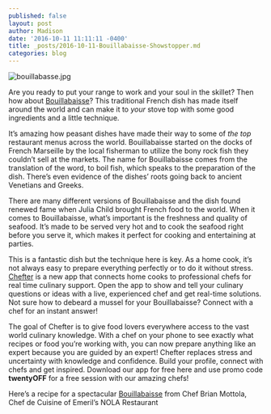 ```yaml
---
published: false
layout: post
author: Madison
date: '2016-10-11 11:11:11 -0400'
title: _posts/2016-10-11-Bouillabaisse-Showstopper.md
categories: blog
---
```

![bouillabasse.jpg]({{site.baseurl}}/img/bouillabasse.jpg)


Are you ready to put your range to work and your soul in the skillet? Then how about [Bouillabaisse](http://bit.ly/2e3zbqh)? This traditional French dish has made itself around the world and can make it to _your_ stove top with some good ingredients and a little technique. 


It’s amazing how peasant dishes have made their way to some of _the top_ restaurant menus across the world. Bouillabaisse started on the docks of French Marseille by the local fisherman to utilize the bony rock fish they couldn’t sell at the markets. The name for Bouillabaisse comes from the translation of the word, to boil fish, which speaks to the preparation of the dish.  There’s even evidence of the dishes’ roots going back to ancient Venetians and Greeks.


There are many different versions of Bouillabaisse and the dish found renewed fame when Julia Child brought French food to the world. When it comes to Bouillabaisse, what’s important is the freshness and quality of seafood. It’s made to be served very hot and to cook the seafood right before you serve it, which makes it perfect for cooking and entertaining at parties. 


This is a fantastic dish but the technique here is key. As a home cook, it’s not always easy to prepare everything perfectly or to do it without stress. [Chefter](http://apple.co/2cvLq04) is a new app that connects home cooks to professional chefs for real time culinary support. Open the app to show and tell your culinary questions or ideas with a live, experienced chef and get real-time solutions. Not sure how to debeard a mussel for your Bouillabaisse? Connect with a chef for an instant answer!


The goal of Chefter is to give food lovers everywhere access to the vast world culinary knowledge. With a chef on your phone to see exactly what recipes or food you’re working with, you can now prepare anything like an expert because you are guided by an expert! Chefter replaces stress and uncertainty with knowledge and confidence. Build your profile, connect with chefs and get inspired. Download our app for free here and use promo code **twentyOFF** for a free session with our amazing chefs! 


Here’s a recipe for a spectacular [Bouillabaisse](http://bit.ly/2c5FCbl) from Chef Brian Mottola, Chef de Cuisine of Emeril’s NOLA Restaurant
